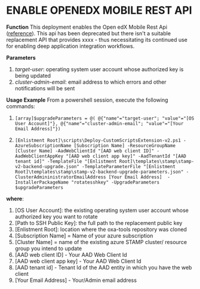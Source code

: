 # ENABLE OPENEDX MOBILE REST API

**Function**
This deployment enables the Open edX Mobile Rest Api ([reference](http://edx.readthedocs.io/projects/edx-platform-api/en/latest/mobile/index.html)). This api has been deprecated but there isn't a suitable replacement API that provides xxxx - thus necessitating its continued use for enabling deep application integration workflows.

**Parameters**
1. _target-user_: operating system user account whose authorized key is being updated
2. _cluster-admin-email_: email address to which errors and other notifications will be sent

**Usage Example**
From a powershell session, execute the following commands:
1. `[array]$upgradeParameters = @( @{"name"="target-user"; "value"="[OS User Account]"}, @{"name"="cluster-admin-email"; "value"="[Your Email Address]"})`

2. `[Enlistment Root]\scripts\Deploy-CustomScriptsExtension-v2.ps1 -AzureSubscriptionName [Subscription Name] -ResourceGroupName [Cluster Name] -AadWebClientId "[AAD web client ID]" -AadWebClientAppKey "[AAD web client app key]" -AadTenantId "[AAD tenant id]" -TemplateFile "[Enlistment Root]\templates\stamp\stamp-v2-backend-upgrade.json" -TemplateParameterFile "[Enlistment Root]\templates\stamp\stamp-v2-backend-upgrade-parameters.json" -ClusterAdmininistratorEmailAddress [Your Email Address]  -InstallerPackageName "rotatesshkey" -UpgradeParameters $upgradeParameters`

**where**:
1. [OS User Account]: the existing operating system user account whose authorized key you want to rotate 
2. [Path to SSH Public Key]: the full path to the replacement public key
3. [Enlistment Root]: location where the oxa-tools repository was cloned
5. [Subscription Name] = Name of your azure subscription
6. [Cluster Name] = name of the existing azure STAMP cluster/ resource group you intend to update
7. [AAD web client ID] - Your AAD Web Client Id
8. [AAD web client app key] - Your AAD Web Client Id
9. [AAD tenant id] - Tenant Id of the AAD entity in which you have the web client
10. [Your Email Address] - Your/Admin email address